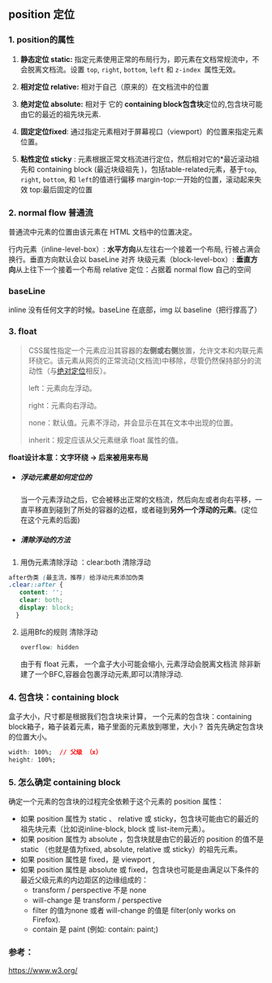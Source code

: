 ## position 定位

### 1. position的属性

1. **静态定位 static:** 	指定元素使用正常的布局行为，即元素在文档常规流中，不会脱离文档流。设置 `top`, `right`, `bottom`, `left` 和 `z-index `属性无效。

2. **相对定位  relative:**  相对于自己（原来的）在文档流中的位置

3. **绝对定位 absolute:** 相对于 它的 **containing block包含块**定位的,包含块可能由它的最近的祖先块元素.

4. **固定定位fixed**: 通过指定元素相对于屏幕视口（viewport）的位置来指定元素位置。

5. **粘性定位   sticky** : 元素根据正常文档流进行定位，然后相对它的*最近滚动祖先和 containing block (最近块级祖先 )，包括table-related元素，基于`top`, `right`, `bottom`, 和 `left`的值进行偏移
   margin-top:一开始的位置，滚动起来失效
   top:最后固定的位置

### 2. normal flow 普通流

普通流中元素的位置由该元素在 HTML 文档中的位置决定。

行内元素（inline-level-box）: **水平方向**从左往右一个接着一个布局, 行被占满会换行。垂直方向默认会以 baseLine 对齐
块级元素（block-level-box）: **垂直方向**从上往下一个接着一个布局
relative 定位：占据着 normal flow 自己的空间

### baseLine

inline 没有任何文字的时候。baseLine 在底部，img 以 baseline（把行撑高了）

### 3. float

> CSS属性指定一个元素应沿其容器的**左侧或右侧**放置，允许文本和内联元素环绕它。该元素从网页的正常流动(文档流)中移除，尽管仍然保持部分的流动性（与[绝对定位](https://developer.mozilla.org/zh-CN/docs/Web/CSS/position#Absolute_positioning)相反）。
>
> left：元素向左浮动。
>
> right：元素向右浮动。
>
> none：默认值。元素不浮动，并会显示在其在文本中出现的位置。
>
> inherit：规定应该从父元素继承 float 属性的值。

**float设计本意：文字环绕 -> 后来被用来布局**

- ##### 浮动元素是如何定位的

  ​		当一个元素浮动之后，它会被移出正常的文档流，然后向左或者向右平移，一直平移直到碰到了所处的容器的边框，或者碰到**另外一个浮动的元素**。(定位在这个元素的后面)

- ##### 清除浮动的方法

1. 用伪元素清除浮动 ：clear:both 清除浮动

```css
after伪类 (最主流，推荐) 给浮动元素添加伪类
.clear::after {
   content: '';
   clear: both;
   display: block;
  }
```

2. 运用Bfc的规则 清除浮动

    ```css
    overflow: hidden
    ```
    
    由于有 float 元素， 一个盒子大小可能会缩小,  元素浮动会脱离文档流 除非新建了一个BFC,容器会包裹浮动元素,即可以清除浮动.

### 4. 包含块：containing block

盒子大小，尺寸都是根据我们包含块来计算，
一个元素的包含块：containing block箱子，箱子装着元素，箱子里面的元素放到哪里，大小？
首先先确定包含块的位置大小。

```css
width: 100%;  // 父级 （x）
height: 100%;
```

### 5.  怎么确定 containing block
确定一个元素的包含块的过程完全依赖于这个元素的 position 属性：

- 如果 position 属性为 static 、 relative 或 sticky，包含块可能由它的最近的祖先块元素（比如说inline-block, block 或 list-item元素）。
- 如果 position 属性为 absolute ，包含块就是由它的最近的 position 的值不是 static （也就是值为fixed, absolute, relative 或 sticky）的祖先元素。
- 如果 position 属性是 fixed，是 viewport ,
- 如果 position 属性是 absolute 或 fixed，包含块也可能是由满足以下条件的最近父级元素的内边距区的边缘组成的：
  - transform / perspective 不是 none
  - will-change 是 transform / perspective
  - filter 的值为none 或者 will-change 的值是 filter(only works on Firefox).
  - contain 是 paint (例如: contain: paint;)



### 参考：

https://www.w3.org/